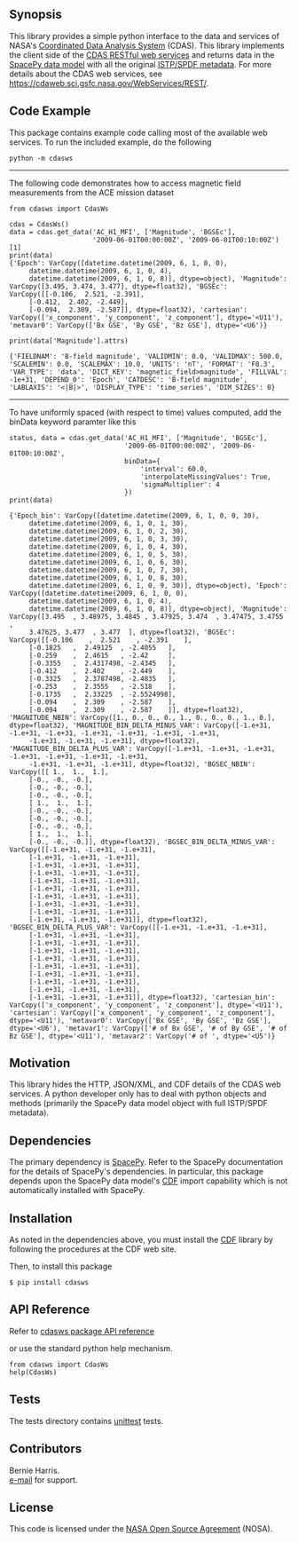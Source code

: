 
## Synopsis

This library provides a simple python interface to the data and services of 
NASA's [Coordinated Data Analysis System](https://cdaweb.sci.gsfc.nasa.gov/)
(CDAS).  This library implements the client side of the 
[CDAS RESTful web services](https://cdaweb.sci.gsfc.nasa.gov/WebServices/REST/)
and returns data in the 
[SpacePy data model](https://pythonhosted.org/SpacePy/datamodel.html)
with all the original 
[ISTP/SPDF metadata](https://spdf.sci.gsfc.nasa.gov/sp_use_of_cdf.html).
For more details about the CDAS web services, see
https://cdaweb.sci.gsfc.nasa.gov/WebServices/REST/.

## Code Example

This package contains example code calling most of the available web services.
To run the included example, do the following

    python -m cdasws

---

The following code demonstrates how to access magnetic field measurements
from the ACE mission dataset

    from cdasws import CdasWs

    cdas = CdasWs()
    data = cdas.get_data('AC_H1_MFI', ['Magnitude', 'BGSEc'],
                         '2009-06-01T00:00:00Z', '2009-06-01T00:10:00Z')[1]
    print(data)
    {'Epoch': VarCopy([datetime.datetime(2009, 6, 1, 0, 0),
         datetime.datetime(2009, 6, 1, 0, 4),
         datetime.datetime(2009, 6, 1, 0, 8)], dtype=object), 'Magnitude': VarCopy([3.495, 3.474, 3.477], dtype=float32), 'BGSEc': VarCopy([[-0.106,  2.521, -2.391],
         [-0.412,  2.402, -2.449],
         [-0.094,  2.309, -2.587]], dtype=float32), 'cartesian': VarCopy(['x_component', 'y_component', 'z_component'], dtype='<U11'), 'metavar0': VarCopy(['Bx GSE', 'By GSE', 'Bz GSE'], dtype='<U6')}

    print(data['Magnitude'].attrs)

    {'FIELDNAM': 'B-field magnitude', 'VALIDMIN': 0.0, 'VALIDMAX': 500.0, 'SCALEMIN': 0.0, 'SCALEMAX': 10.0, 'UNITS': 'nT', 'FORMAT': 'F8.3', 'VAR_TYPE': 'data', 'DICT_KEY': 'magnetic_field>magnitude', 'FILLVAL': -1e+31, 'DEPEND_0': 'Epoch', 'CATDESC': 'B-field magnitude', 'LABLAXIS': '<|B|>', 'DISPLAY_TYPE': 'time_series', 'DIM_SIZES': 0}


---

To have uniformly spaced (with respect to time) values computed, add the 
binData keyword paramter like this

    status, data = cdas.get_data('AC_H1_MFI', ['Magnitude', 'BGSEc'],
                                 '2009-06-01T00:00:00Z', '2009-06-01T00:10:00Z',
                                 binData={
                                     'interval': 60.0,
                                     'interpolateMissingValues': True,
                                     'sigmaMultiplier': 4
                                 })
    print(data)

    {'Epoch_bin': VarCopy([datetime.datetime(2009, 6, 1, 0, 0, 30),
         datetime.datetime(2009, 6, 1, 0, 1, 30),
         datetime.datetime(2009, 6, 1, 0, 2, 30),
         datetime.datetime(2009, 6, 1, 0, 3, 30),
         datetime.datetime(2009, 6, 1, 0, 4, 30),
         datetime.datetime(2009, 6, 1, 0, 5, 30),
         datetime.datetime(2009, 6, 1, 0, 6, 30),
         datetime.datetime(2009, 6, 1, 0, 7, 30),
         datetime.datetime(2009, 6, 1, 0, 8, 30),
         datetime.datetime(2009, 6, 1, 0, 9, 30)], dtype=object), 'Epoch': VarCopy([datetime.datetime(2009, 6, 1, 0, 0),
         datetime.datetime(2009, 6, 1, 0, 4),
         datetime.datetime(2009, 6, 1, 0, 8)], dtype=object), 'Magnitude': VarCopy([3.495  , 3.48975, 3.4845 , 3.47925, 3.474  , 3.47475, 3.4755 ,
         3.47625, 3.477  , 3.477  ], dtype=float32), 'BGSEc': VarCopy([[-0.106    ,  2.521    , -2.391    ],
         [-0.1825   ,  2.49125  , -2.4055   ],
         [-0.259    ,  2.4615   , -2.42     ],
         [-0.3355   ,  2.4317498, -2.4345   ],
         [-0.412    ,  2.402    , -2.449    ],
         [-0.3325   ,  2.3787498, -2.4835   ],
         [-0.253    ,  2.3555   , -2.518    ],
         [-0.1735   ,  2.33225  , -2.5524998],
         [-0.094    ,  2.309    , -2.587    ],
         [-0.094    ,  2.309    , -2.587    ]], dtype=float32), 'MAGNITUDE_NBIN': VarCopy([1., 0., 0., 0., 1., 0., 0., 0., 1., 0.], dtype=float32), 'MAGNITUDE_BIN_DELTA_MINUS_VAR': VarCopy([-1.e+31, -1.e+31, -1.e+31, -1.e+31, -1.e+31, -1.e+31, -1.e+31,
         -1.e+31, -1.e+31, -1.e+31], dtype=float32), 'MAGNITUDE_BIN_DELTA_PLUS_VAR': VarCopy([-1.e+31, -1.e+31, -1.e+31, -1.e+31, -1.e+31, -1.e+31, -1.e+31,
         -1.e+31, -1.e+31, -1.e+31], dtype=float32), 'BGSEC_NBIN': VarCopy([[ 1.,  1.,  1.],
         [-0., -0., -0.],
         [-0., -0., -0.],
         [-0., -0., -0.],
         [ 1.,  1.,  1.],
         [-0., -0., -0.],
         [-0., -0., -0.],
         [-0., -0., -0.],
         [ 1.,  1.,  1.],
         [-0., -0., -0.]], dtype=float32), 'BGSEC_BIN_DELTA_MINUS_VAR': VarCopy([[-1.e+31, -1.e+31, -1.e+31],
         [-1.e+31, -1.e+31, -1.e+31],
         [-1.e+31, -1.e+31, -1.e+31],
         [-1.e+31, -1.e+31, -1.e+31],
         [-1.e+31, -1.e+31, -1.e+31],
         [-1.e+31, -1.e+31, -1.e+31],
         [-1.e+31, -1.e+31, -1.e+31],
         [-1.e+31, -1.e+31, -1.e+31],
         [-1.e+31, -1.e+31, -1.e+31],
         [-1.e+31, -1.e+31, -1.e+31]], dtype=float32), 'BGSEC_BIN_DELTA_PLUS_VAR': VarCopy([[-1.e+31, -1.e+31, -1.e+31],
         [-1.e+31, -1.e+31, -1.e+31],
         [-1.e+31, -1.e+31, -1.e+31],
         [-1.e+31, -1.e+31, -1.e+31],
         [-1.e+31, -1.e+31, -1.e+31],
         [-1.e+31, -1.e+31, -1.e+31],
         [-1.e+31, -1.e+31, -1.e+31],
         [-1.e+31, -1.e+31, -1.e+31],
         [-1.e+31, -1.e+31, -1.e+31],
         [-1.e+31, -1.e+31, -1.e+31]], dtype=float32), 'cartesian_bin': VarCopy(['x_component', 'y_component', 'z_component'], dtype='<U11'), 'cartesian': VarCopy(['x_component', 'y_component', 'z_component'], dtype='<U11'), 'metavar0': VarCopy(['Bx GSE', 'By GSE', 'Bz GSE'], dtype='<U6'), 'metavar1': VarCopy(['# of Bx GSE', '# of By GSE', '# of Bz GSE'], dtype='<U11'), 'metavar2': VarCopy('# of ', dtype='<U5')}

## Motivation

This library hides the HTTP, JSON/XML, and CDF details of the CDAS web 
services. A python developer only has to deal with python objects and 
methods (primarily the SpacePy data model object with full ISTP/SPDF
metadata).

## Dependencies

The primary dependency is
[SpacePy](https://pythonhosted.org/SpacePy/).  Refer to the SpacePy
documentation for the details of SpacePy's dependencies.  In particular, 
this package depends upon the SpacePy data model's 
[CDF](https://cdf.sci.gsfc.nasa.gov) import capability which is
not automatically installed with SpacePy.  

## Installation

As noted in the dependencies above, you must install the
[CDF](https://cdf.sci.gsfc.nasa.gov) library by following the
procedures at the CDF web site.

Then, to install this package

    $ pip install cdasws


## API Reference

Refer to
[cdasws package API reference](https://cdaweb.sci.gsfc.nasa.gov/WebServices/REST/py/cdasws.html)

or use the standard python help mechanism.

    from cdasws import CdasWs
    help(CdasWs)

## Tests

The tests directory contains 
[unittest](https://docs.python.org/3/library/unittest.html)
tests.

## Contributors

Bernie Harris.  
[e-mail](mailto:gsfc-spdf-support@lists.nasa.gov) for support.

## License

This code is licensed under the 
[NASA Open Source Agreement](https://cdaweb.gsfc.nasa.gov/WebServices/NASA_Open_Source_Agreement_1.3.txt) (NOSA).
